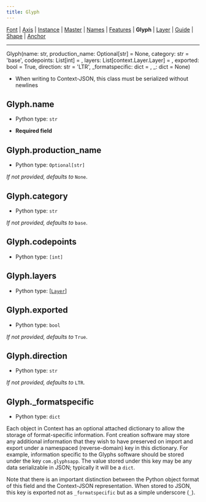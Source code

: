 ```yaml
---
title: Glyph
---
```


[Font](Font.md) | [Axis](Axis.md) | [Instance](Instance.md) | [Master](Master.md) | [Names](Names.md) | [Features](Features.md) | **Glyph** | [Layer](Layer.md) | [Guide](Guide.md) | [Shape](Shape.md) | [Anchor](Anchor.md)

---

Glyph(name: str, production_name: Optional[str] = None, category: str = 'base', codepoints: List[int] = <factory>, layers: List[context.Layer.Layer] = <factory>, exported: bool = True, direction: str = 'LTR', _formatspecific: dict = <factory>, _: dict = None)
* When writing to Context-JSON, this class must be serialized without newlines
## Glyph.name

* Python type: `str`

* **Required field**




## Glyph.production_name

* Python type: `Optional[str]`


*If not provided, defaults to* `None`.


## Glyph.category

* Python type: `str`


*If not provided, defaults to* `base`.


## Glyph.codepoints

* Python type: `[int]`




## Glyph.layers

* Python type: [[`Layer`](Layer.md)]




## Glyph.exported

* Python type: `bool`


*If not provided, defaults to* `True`.


## Glyph.direction

* Python type: `str`


*If not provided, defaults to* `LTR`.


## Glyph._formatspecific

* Python type: `dict`


Each object in Context has an optional attached dictionary to allow the storage
of format-specific information. Font creation software may store any additional
information that they wish to have preserved on import and export under a
namespaced (reverse-domain) key in this dictionary. For example, information
specific to the Glyphs software should be stored under the key `com.glyphsapp`.
The value stored under this key may be any data serializable in JSON; typically
it will be a `dict`.

Note that there is an important distinction between the Python object format
of this field and the Context-JSON representation. When stored to JSON, this key
is exported not as `_formatspecific` but as a simple underscore (`_`).



